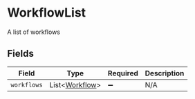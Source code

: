 # WorkflowList

A list of workflows


## Fields

| Field                                                  | Type                                                   | Required                                               | Description                                            |
| ------------------------------------------------------ | ------------------------------------------------------ | ------------------------------------------------------ | ------------------------------------------------------ |
| `workflows`                                            | List\<[Workflow](../../models/components/Workflow.md)> | :heavy_minus_sign:                                     | N/A                                                    |